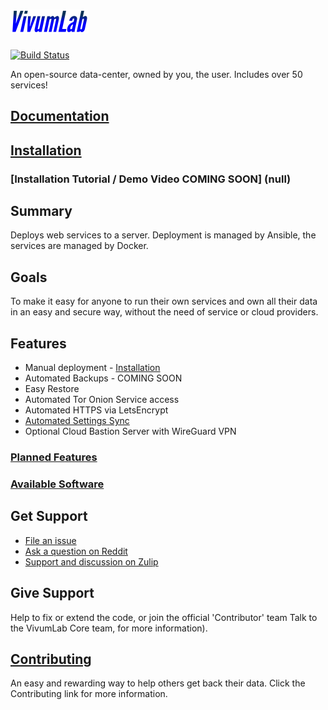 # ![VivumLab](https://github.com/Vivumlab/VivumLab/raw/master/static/logo125x38.png)

[![Build Status](https://travis-ci.org/Vivumlab/VivumLab.svg?branch=master)](https://travis-ci.org/Vivumlab/VivumLab)

An open-source data-center, owned by you, the user. Includes over 50 services!

## [Documentation](https://docs.vivumlab.com/)

## [Installation](core/installation.md)

### [Installation Tutorial / Demo Video COMING SOON] (null)

## Summary

Deploys web services to a server. Deployment is managed by Ansible, the services are managed by Docker.

## Goals

To make it easy for anyone to run their own services and own all their data in an easy and secure way, without the need of service or cloud providers.

## Features

- Manual deployment - [Installation](core/installation.md#manual-set-up)
- Automated Backups - COMING SOON
- Easy Restore
- Automated Tor Onion Service access
- Automated HTTPS via LetsEncrypt
- [Automated Settings Sync](core/installation.md#syncing-settings-via-git)
- Optional Cloud Bastion Server with WireGuard VPN

### [Planned Features](https://github.com/Vivumlab/VivumLab/labels/enhancement)

### [Available Software](#available-software)

## Get Support

- [File an issue](https://github.com/Vivumlab/VivumLab/issues/new)
- [Ask a question on Reddit](https://www.reddit.com/r/VivumLab/)
- [Support and discussion on Zulip](https://vivumlab.zulipchat.com/)

## Give Support

Help to fix or extend the code, or join the official 'Contributor' team Talk to the VivumLab Core team, for more information).

## [Contributing](CONTRIBUTING.md)

An easy and rewarding way to help others get back their data. Click the Contributing link for more information.
